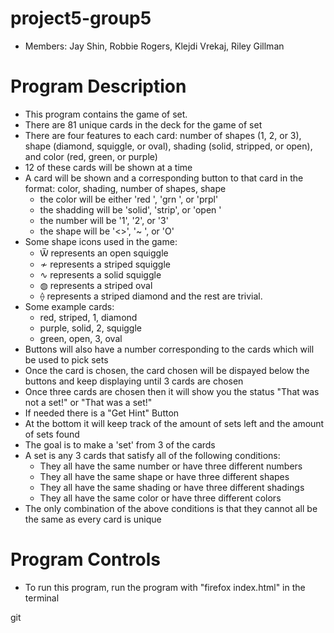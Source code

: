 # project5-group5
- Members: Jay Shin, Robbie Rogers, Klejdi Vrekaj, Riley Gillman

# Program Description
- This program contains the game of set. 
- There are 81 unique cards in the deck for the game of set
- There are four features to each card: number of shapes (1, 2, or 3), shape (diamond, squiggle, or oval), shading (solid, stripped, or open), and color (red, green, or purple)
- 12 of these cards will be shown at a time
- A card will be shown and a corresponding button to that card in the format: color, shading, number of shapes, shape
    - the color will be either 'red ', 'grn ', or 'prpl'
    - the shadding will be 'solid', 'strip', or 'open '
    - the number will be '1', '2', or '3'
    - the shape will be '<>', '~ ', or 'O'
- Some shape icons used in the game:
    - Ѿ represents an open squiggle
    - ≁ represents a striped squiggle
    - ∿ represents a solid squiggle
    - ◍ represents a striped oval
    - ⟠ represents a striped diamond
    and the rest are trivial.
- Some example cards:
    - red, striped, 1, diamond
    - purple, solid, 2, squiggle
    - green, open, 3, oval
- Buttons will also have a number corresponding to the cards which will be used to pick sets
- Once the card is chosen, the card chosen will be dispayed below the buttons and keep displaying until 3 cards are chosen
- Once three cards are chosen then it will show you the status "That was not a set!" or "That was a set!"
- If needed there is a "Get Hint" Button
- At the bottom it will keep track of the amount of sets left and the amount of sets found
- The goal is to make a 'set' from 3 of the cards
- A set is any 3 cards that satisfy all of the following conditions:
    - They all have the same number or have three different numbers
    - They all have the same shape or have three different shapes
    - They all have the same shading or have three different shadings
    - They all have the same color or have three different colors
- The only combination of the above conditions is that they cannot all be the same as every card is unique

# Program Controls
- To run this program, run the program with "firefox index.html" in the terminal

git 